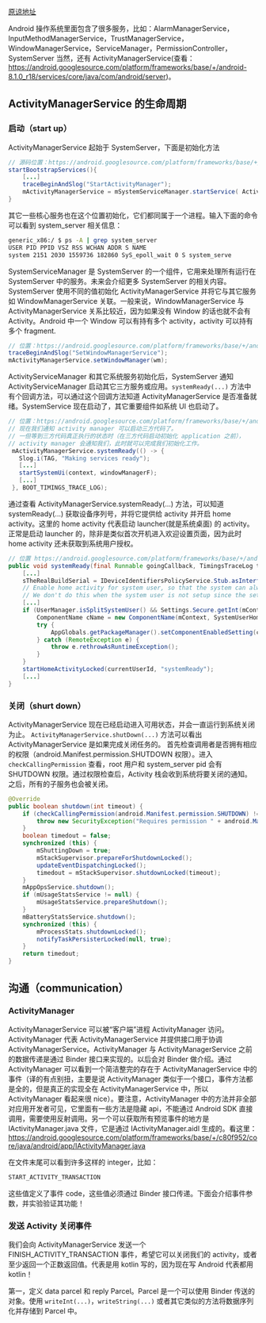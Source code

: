 [原谅地址](https://androidreverse.wordpress.com/2018/03/11/aosp-activitymanager-and-activitymanagerservice/)

Android 操作系统里面包含了很多服务，比如：AlarmManagerService，InputMethodManagerService，TrustManagerService，WindowManagerService，ServiceManager，PermissionController，SystemServer 当然，还有 ActivityManagerService(查看：https://android.googlesource.com/platform/frameworks/base/+/android-8.1.0_r18/services/core/java/com/android/server)。

## ActivityManagerService 的生命周期
### 启动（start up）
ActivityManagerService 起始于 SystemServer，下面是初始化方法
```java
// 源码位置：https://android.googlesource.com/platform/frameworks/base/+/android-8.1.0_r18/services/java/com/android/server/SystemServer.java : 510
startBootstrapServices(){
    [...] 
    traceBeginAndSlog("StartActivityManager");
    mActivityManagerService = mSystemServiceManager.startService( ActivityManagerService.Lifecycle.class).getService()
}
```
其它一些核心服务也在这个位置初始化，它们都同属于一个进程。输入下面的命令可以看到 system_server 相关信息：
```sh
generic_x86:/ $ ps -A | grep system_server 
USER PID PPID VSZ RSS WCHAN ADDR S NAME   
system 2151 2030 1559736 182860 SyS_epoll_wait 0 S system_serve
```
SystemServiceManager 是 SystemServer 的一个组件，它用来处理所有运行在 SystemServer 中的服务。未来会介绍更多 SystemServer 的相关内容。SystemServer 使用不同的值初始化 ActivityManagerService 并将它与其它服务如 WindowManagerService 关联。一般来说，WindowManagerService 与 ActivityManagerService 关系比较近，因为如果没有 Window 的话也就不会有 Activity。Android 中一个 Window 可以有持有多个 activity，activity 可以持有多个 fragment.
```java
// 位置：https://android.googlesource.com/platform/frameworks/base/+/android-8.1.0_r18/services/java/com/android/server/SystemServer.java : 845
traceBeginAndSlog("SetWindowManagerService"); 
mActivityManagerService.setWindowManager(wm);
```

ActivityServiceManager 和其它系统服务初始化后，SystemServer 通知 ActivityServiceManager 启动其它三方服务或应用。`systemReady(...)` 方法中有个回调方法，可以通过这个回调方法知道 ActivityManagerService 是否准备就绪。SystemService 现在启动了，其它重要组件如系统 UI 也启动了。
```java
// 位置：https://android.googlesource.com/platform/frameworks/base/+/android-8.1.0_r18/services/java/com/android/server/SystemServer.java : 1673
// 现在我们通知 activity manager 可以启动三方代码了。
// 一但等到三方代码真正执行的状态时（在三方代码启动初始化 application 之前），
// activity manager 会通知我们，此时就可以完成我们初始化工作。
 mActivityManagerService.systemReady(() -> {
   Slog.i(TAG, "Making services ready");
   [...]
   startSystemUi(context, windowManagerF);
   [...]
 }, BOOT_TIMINGS_TRACE_LOG);
```

通过查看 ActivityManagerService.systemReady(...) 方法，可以知道 systemReady(...) 获取设备序列号，并将它提供给 activity 并开启 home activity。这里的 home activity 代表启动 launcher(就是系统桌面) 的 activity。正常是启动 launcher 的，除非是类似首次开机进入欢迎设置页面，因为此时 home activity 还未获取到系统用户授权。
```java
// 位置 https://android.googlesource.com/platform/frameworks/base/+/android-8.1.0_r18/services/core/java/com/android/server/am/ActivityManagerService.java : 14148
public void systemReady(final Runnable goingCallback, TimingsTraceLog traceLog) {
    [...]
    sTheRealBuildSerial = IDeviceIdentifiersPolicyService.Stub.asInterface(ServiceManager.getService(Context.DEVICE_IDENTIFIERS_SERVICE)).getSerial();
    // Enable home activity for system user, so that the system can always boot. 
    // We don't do this when the system user is not setup since the setup wizard should be the one to handle home activity in this case.   
    [...]
    if (UserManager.isSplitSystemUser() && Settings.Secure.getInt(mContext.getContentResolver(), Settings.Secure.USER_SETUP_COMPLETE, 0) != 0) {
        ComponentName cName = new ComponentName(mContext, SystemUserHomeActivity.class);
        try {
            AppGlobals.getPackageManager().setComponentEnabledSetting(cName, PackageManager.COMPONENT_ENABLED_STATE_ENABLED, 0, UserHandle.USER_SYSTEM);
        } catch (RemoteException e) {
            throw e.rethrowAsRuntimeException();
        }
    }
    startHomeActivityLocked(currentUserId, "systemReady");
    [...]
}
```

### 关闭（shurt down）
ActivityManagerService 现在已经启动进入可用状态，并会一直运行到系统关闭为止。 `ActivityManagerService.shutDown(...)` 方法可以看出 ActivityManagerService 是如果完成关闭任务的。
首先检查调用者是否拥有相应的权限（android.Manifest.permission.SHUTDOWN 权限）。进入 `checkCallingPermission` 查看，root 用户和 system_server pid 会有 SHUTDOWN 权限。通过权限检查后，Activity 栈会收到系统将要关闭的通知。之后，所有的子服务也会被关闭。
```java
@Override
public boolean shutdown(int timeout) {
    if (checkCallingPermission(android.Manifest.permission.SHUTDOWN) != PackageManager.PERMISSION_GRANTED) {
        throw new SecurityException("Requires permission " + android.Manifest.permission.SHUTDOWN);
    }
    boolean timedout = false;
    synchronized (this) {
        mShuttingDown = true;
        mStackSupervisor.prepareForShutdownLocked();
        updateEventDispatchingLocked();
        timedout = mStackSupervisor.shutdownLocked(timeout);
    }
    mAppOpsService.shutdown();
    if (mUsageStatsService != null) {
        mUsageStatsService.prepareShutdown();
    }
    mBatteryStatsService.shutdown();
    synchronized (this) {
        mProcessStats.shutdownLocked();
        notifyTaskPersisterLocked(null, true);
    }
    return timedout;
}
```

## 沟通（communication）
### ActivityManager
ActivityManagerService 可以被“客户端”进程 ActivityManager 访问。ActivityManager 代表 ActivityManagerService 并提供接口用于协调 ActivityManagerService。ActivityManager 与 ActivityManagerService 之前的数据传递是通过 Binder 接口来实现的。以后会对 Binder 做介绍。通过 ActivityManager 可以看到一个简洁整完的存在于 ActivityManagerService 中的事件（译的有点别扭，主要是说 ActivityManager 类似于一个接口，事件方法都是全的，但是真正的实现全在 ActivityManagerService 中，所以 ActivityManager 看起来很 nice）。要注意，ActivityManager 中的方法并非全部对应用开发者可见，它里面有一些方法是隐藏 api，不能通过 Android SDK 直接调用，需要使用反射调用。另一个可以获取所有预览事件的地方是 IActivityManager.java 文件，它是通过 IActivityManager.aidl 生成的。看这里：https://android.googlesource.com/platform/frameworks/base/+/c80f952/core/java/android/app/IActivityManager.java

在文件末尾可以看到许多这样的 integer，比如：
```java
START_ACTIVITY_TRANSACTION
```
这些值定义了事件 code，这些值必须通过 Binder 接口传递。下面会介绍事件参数，并实验验证其功能！

### 发送 Activity 关闭事件
我们会向 ActivityManagerService 发送一个 FINISH_ACTIVITY_TRANSACTION 事件，希望它可以关闭我们的 activity，或者至少返回一个正数返回值。代表是用 kotlin 写的，因为现在写 Android 代表都用 kotlin！

第一，定义 data parcel 和 reply Parcel。Parcel 是一个可以使用 Binder 传送的对象。使用 `writeInt(...)`，`writeString(...)` 或者其它类似的方法将数据序列化并存储到 Parcel 中。

